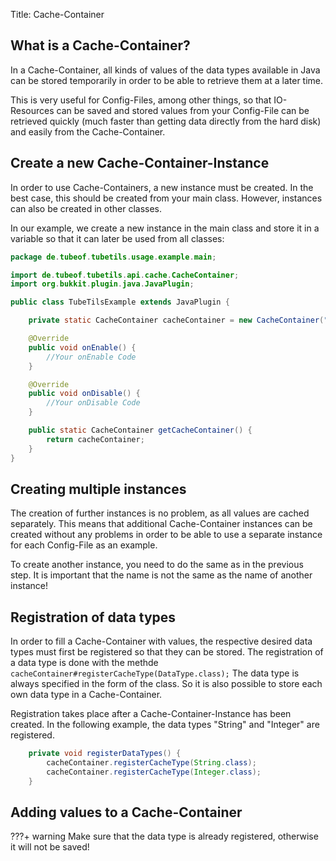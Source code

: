 Title: Cache-Container

## What is a Cache-Container?

In a Cache-Container, all kinds of values of the data types available in Java can be stored temporarily in order to be able to retrieve them at a later time.


This is very useful for Config-Files, among other things, so that IO-Resources can be saved and stored values from your Config-File can be retrieved quickly (much faster than getting data directly from the hard disk) and easily from the Cache-Container.

## Create a new Cache-Container-Instance

In order to use Cache-Containers, a new instance must be created. In the best case, this should be created from your main class. However, instances can also be created in other classes.


In our example, we create a new instance in the main class and store it in a variable so that it can later be used from all classes:

```java
package de.tubeof.tubetils.usage.example.main;

import de.tubeof.tubetils.api.cache.CacheContainer;
import org.bukkit.plugin.java.JavaPlugin;

public class TubeTilsExample extends JavaPlugin {

    private static CacheContainer cacheContainer = new CacheContainer("TubeTilsExample");

    @Override
    public void onEnable() {
        //Your onEnable Code
    }

    @Override
    public void onDisable() {
        //Your onDisable Code
    }

    public static CacheContainer getCacheContainer() {
        return cacheContainer;
    }
}
```

## Creating multiple instances

The creation of further instances is no problem, as all values are cached separately. This means that additional Cache-Container instances can be created without any problems in order to be able to use a separate instance for each Config-File as an example.


To create another instance, you need to do the same as in the previous step. It is important that the name is not the same as the name of another instance!

## Registration of data types

In order to fill a Cache-Container with values, the respective desired data types must first be registered so that they can be stored.
The registration of a data type is done with the methde `cacheContainer#registerCacheType(DataType.class);`
The data type is always specified in the form of the class. So it is also possible to store each own data type in a Cache-Container.

Registration takes place after a Cache-Container-Instance has been created. In the following example, the data types "String" and "Integer" are registered.

```java
    private void registerDataTypes() {
        cacheContainer.registerCacheType(String.class);
        cacheContainer.registerCacheType(Integer.class);
    }
```

## Adding values to a Cache-Container

???+ warning
    Make sure that the data type is already registered, otherwise it will not be saved!
    
